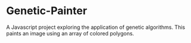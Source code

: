 # Genetic-Painter
A Javascript project exploring the application of genetic algorithms. This paints an image using an array of colored polygons.
